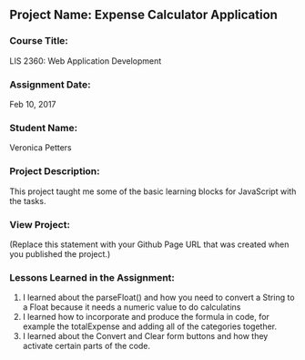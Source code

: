 ## Project Name:  Expense Calculator Application

### Course Title:
LIS 2360:  Web Application Development

### Assignment Date:  
Feb 10, 2017

### Student Name:  
Veronica Petters

### Project Description:
This project taught me some of the basic learning blocks for JavaScript with the tasks.

### View Project:
(Replace this statement with your Github Page URL that was created when you 
 published the project.)

### Lessons Learned in the Assignment:
1. I learned about the parseFloat() and how you need to convert a String to a Float because it needs a numeric value to do calculatins
2. I learned how to incorporate and produce the formula in code, for example the totalExpense and adding all of the categories together.
3. I learned about the Convert and Clear form buttons and how they activate certain parts of the code.

